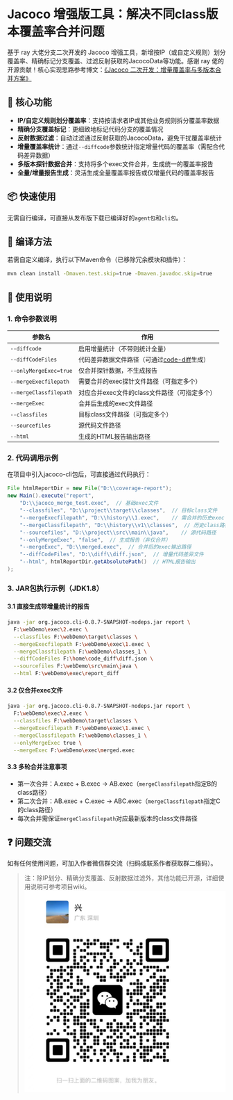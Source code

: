 # Jacoco 增强版工具：解决不同class版本覆盖率合并问题

基于 ray 大佬分支二次开发的 Jacoco 增强工具，新增按IP（或自定义规则）划分覆盖率、精确标记分支覆盖、过滤反射获取的JacocoData等功能。感谢 ray 佬的开源贡献！核心实现思路参考博文：[《Jacoco 二次开发：增量覆盖率与多版本合并方案》](https://blog.csdn.net/qq_34418450/article/details/135386280?spm=1001.2014.3001.5501)


## 🚀 核心功能
- **IP/自定义规则划分覆盖率**：支持按请求者IP或其他业务规则拆分覆盖率数据
- **精确分支覆盖标记**：更细致地标记代码分支的覆盖情况
- **反射数据过滤**：自动过滤通过反射获取的JacocoData，避免干扰覆盖率统计
- **增量覆盖率统计**：通过`--diffcode`参数统计指定增量代码的覆盖率（需配合代码差异数据）
- **多版本探针数据合并**：支持将多个exec文件合并，生成统一的覆盖率报告
- **全量/增量报告生成**：灵活生成全量覆盖率报告或仅增量代码的覆盖率报告


## 📦 快速使用
无需自行编译，可直接从发布版下载已编译好的`agent包`和`cli包`。


## 🔨 编译方法
若需自定义编译，执行以下Maven命令（已移除冗余模块和插件）：
```bash
mvn clean install -Dmaven.test.skip=true -Dmaven.javadoc.skip=true
```


## 📝 使用说明

### 1. 命令参数说明
| 参数名 | 作用 |
|--------|------|
| `--diffcode` | 启用增量统计（不带则统计全量） |
| `--diffCodeFiles` | 代码差异数据文件路径（可通过[code-diff](https://gitee.com/Dray/code-diff)生成） |
| `--onlyMergeExec=true` | 仅合并探针数据，不生成报告 |
| `--mergeExecfilepath` | 需要合并的exec探针文件路径（可指定多个） |
| `--mergeClassfilepath` | 对应合并exec文件的class文件路径（可指定多个） |
| `--mergeExec` | 合并后生成的exec文件路径 |
| `--classfiles` | 目标class文件路径（可指定多个） |
| `--sourcefiles` | 源代码文件路径 |
| `--html` | 生成的HTML报告输出路径 |


### 2. 代码调用示例
在项目中引入jacoco-cli包后，可直接通过代码执行：
```java
File htmlReportDir = new File("D:\\coverage-report");
new Main().execute("report", 
    "D:\\jacoco_merge_test.exec",  // 基础exec文件
    "--classfiles", "D:\\project\\target\\classes",  // 目标class文件
    "--mergeExecfilepath", "D:\\history\\1.exec",    // 需合并的历史exec
    "--mergeClassfilepath", "D:\\history\\v1\\classes",  // 历史class路径
    "--sourcefiles", "D:\\project\\src\\main\\java",    // 源代码路径
    "--onlyMergeExec", "false",  // 生成报告（非仅合并）
    "--mergeExec", "D:\\merged.exec",  // 合并后的exec输出路径
    "--diffCodeFiles", "D:\\diff\\diff.json",  // 增量代码差异文件
    "--html", htmlReportDir.getAbsolutePath()  // HTML报告输出
);
```


### 3. JAR包执行示例（JDK1.8）

#### 3.1 直接生成带增量统计的报告
```bash
java -jar org.jacoco.cli-0.8.7-SNAPSHOT-nodeps.jar report \
  F:\webDemo\exec\2.exec \
  --classfiles F:\webDemo\target\classes \
  --mergeExecfilepath F:\webDemo\exec\1.exec \
  --mergeClassfilepath F:\webDemo\classes_1 \
  --diffCodeFiles F:\home\code_diff\diff.json \
  --sourcefiles F:\webDemo\src\main\java \
  --html F:\webDemo\exec\report_diff
```

#### 3.2 仅合并exec文件
```bash
java -jar org.jacoco.cli-0.8.7-SNAPSHOT-nodeps.jar report \
  F:\webDemo\exec\2.exec \
  --classfiles F:\webDemo\target\classes \
  --mergeExecfilepath F:\webDemo\exec\1.exec \
  --mergeClassfilepath F:\webDemo\classes_1 \
  --onlyMergeExec true \
  --mergeExec F:\webDemo\exec\merged.exec
```

#### 3.3 多轮合并注意事项
- 第一次合并：A.exec + B.exec → AB.exec（`mergeClassfilepath`指定B的class路径）
- 第二次合并：AB.exec + C.exec → ABC.exec（`mergeClassfilepath`指定C的class路径）
- 每次合并需保证`mergeClassfilepath`对应最新版本的class文件路径


## ❓ 问题交流
如有任何使用问题，可加入作者微信群交流（扫码或联系作者获取群二维码）。


> 注：除IP划分、精确分支覆盖、反射数据过滤外，其他功能已开源，详细使用说明可参考项目wiki。
![输入图片说明](image2.png)
